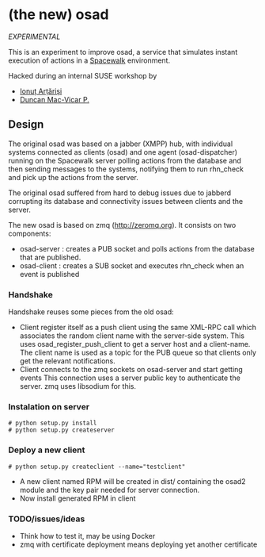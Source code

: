 
# (the new) osad

*EXPERIMENTAL*

This is an experiment to improve osad, a service that simulates instant execution of actions in a [Spacewalk](http://www.spacewalkproject.org/) environment.

Hacked during an internal SUSE workshop by

* [Ionuț Arțăriși](https://github.com/mapleoin)
* [Duncan Mac-Vicar P.](https://github.com/dmacvicar)

## Design

The original osad was based on a jabber (XMPP) hub, with individual systems connected as clients (osad) and one agent (osad-dispatcher) running on the Spacewalk server polling actions from the database and then sending messages to the systems, notifying them to run rhn_check and pick up the actions from the server.

The original osad suffered from hard to debug issues due to jabberd corrupting its
database and connectivity issues between clients and the server.

The new osad is based on zmq (http://zeromq.org). It consists on two components:

* osad-server : creates a PUB socket and polls actions from the database that
  are published.
* osad-client : creates a SUB socket and executes rhn_check when an event
  is published

### Handshake

Handshake reuses some pieces from the old osad:

* Client register itself as a push client using the same XML-RPC call which
  associates the random client name with the server-side system.
  This uses osad_register_push_client to get a server host and a client-name.
  The client name is used as a topic for the PUB queue so that clients only
  get the relevant notifications.
* Client connects to the zmq sockets on osad-server and start getting events
  This connection uses a server public key to authenticate the server.
  zmq uses libsodium for this.

### Instalation on server

    # python setup.py install
    # python setup.py createserver

### Deploy a new client

    # python setup.py createclient --name="testclient"

* A new client named RPM will be created in dist/ containing the osad2 module
  and the key pair needed for server connection.
* Now install generated RPM in client

### TODO/issues/ideas

* Think how to test it, may be using Docker
* zmq with certificate deployment means deploying yet another certificate

